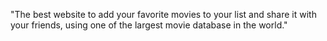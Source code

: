 "The best website to add your favorite movies to your list and share it with your friends, using one of the largest movie database in the world."